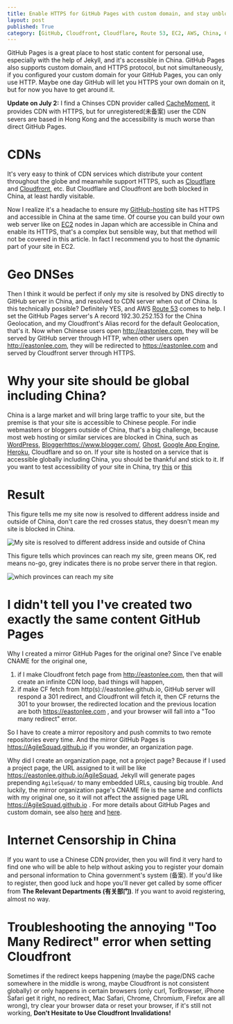 ```yaml
---
title: Enable HTTPS for GitHub Pages with custom domain, and stay unblocked in China
layout: post
published: True 
category: [GitHub, Cloudfront, Cloudflare, Route 53, EC2, AWS, China, Censorship]
---
```


GitHub Pages is a great place to host static content for personal use, especially with the help of Jekyll, and it's accessible in China. GitHub Pages also supports custom domain, and HTTPS protocol, but not simultaneously, if you configured your custom domain for your GitHub Pages, you can only use HTTP. Maybe one day GitHub will let you HTTPS your own domain on it, but for now you have to get around it.

<!--more-->

**Update on July 2:** I find a Chinses CDN provider called [CacheMoment](https://www.cachemoment.com/), it provides CDN with HTTPS, but for unregistered(未备案) user the CDN severs are based in Hong Kong and the accessibility is much worse than direct GitHub Pages.

# CDNs

It's very easy to think of CDN services which distribute your content throughout the globe and meanwhile support HTTPS, such as [Cloudflare](http://cloudflare.com/) and [Cloudfront](https://aws.amazon.com/cloudfront/), etc. But Cloudflare and Cloudfront are both blocked in China, at least hardly visitable.

Now I realize it's a headache to ensure my [GitHub-hosting](https://pages.github.com/) site has HTTPS and accessible in China at the same time. Of course you can build your own web server like on [EC2](https://aws.amazon.com/ec2/) nodes in Japan which are accessible in China and enable its HTTPS, that's a complex but sensible way, but that method will not be covered in this article. In fact I recommend you to host the dynamic part of your site in EC2.

# Geo DNSes

Then I think it would be perfect if only my site is resolved by DNS directly to GitHub server in China, and resolved to CDN server when out of China. Is this technically possible? Definitely YES, and AWS [Route 53](https://aws.amazon.com/route53/) comes to help. I set the GitHub Pages server's A record 192.30.252.153 for the China Geolocation, and my Cloudfront's Alias record for the default Geolocation, that's it. Now when Chinese users open http://eastonlee.com, they will be served by GitHub server through HTTP, when other users open http://eastonlee.com, they will be redirected to https://eastonlee.com and served by Cloudfront server through HTTPS.

# Why your site should be global including China?

China is a large market and will bring large traffic to your site, but the premise is that your site is accessible to Chinese people. For indie webmasters or bloggers outside of China, that's a big challenge, because most web hosting or similar services are blocked in China, such as [WordPress](https://wordpress.com/), [Blogger]()https://www.blogger.com/, [Ghost](https://ghost.org/), [Google App Engine](https://cloud.google.com/appengine/), [Heroku](https://www.heroku.com/), Cloudflare and so on. If your site is hosted on a service that is accessible globally including China, you should be thankful and stick to it. If you want to test accessibility of your site in China, try [this](https://www.comparitech.com/privacy-security-tools/blockedinchina/) or [this](ce.cloud.360.cn)

# Result

This figure tells me my site now is resolved to different address inside and outside of China, don't care the red crosses status, they doesn't mean my site is blocked in China.

![My site is resolved to different address inside and outside of China](https://eastonlee.b0.upaiyun.com/blog/2017-06-30-enable-https-for-github-pages-with-custom-domain-and-stay-unblocked-in-china/Screen%20Shot%202017-06-30%20at%2010.32.11%20AM.png)

This figure tells which provinces can reach my site, green means OK, red means no-go, grey indicates there is no probe server there in that region.

![which provinces can reach my site](https://eastonlee.b0.upaiyun.com/blog/2017-06-30-enable-https-for-github-pages-with-custom-domain-and-stay-unblocked-in-china/Screen%20Shot%202017-06-30%20at%2011.55.40%20AM.png)

# I didn't tell you I've created two exactly the same content GitHub Pages

Why I created a mirror GitHub Pages for the original one? Since I've enable CNAME for the original one, 
1. if I make Cloudfront fetch page from http://eastonlee.com, then that will create an infinite CDN loop, bad things will happen, 
2. if make CF fetch from http(s)://eastonlee.github.io, GitHub server will respond a 301 redirect, and Cloudfront will fetch it, then CF returns the 301 to your browser, the redirected location and the previous location are both https://eastonlee.com , and your browser will fall into a "Too many redirect" error.

So I have to create a mirror repository and push commits to two remote repositories every time. And the mirror GitHub Pages is https://AgileSquad.github.io if you wonder, an organization page.

Why did I create an organization page, not a project page? Because if I used a project page, the URL assigned to it will be like https://eastonlee.github.io/AgileSquad, Jekyll will generate pages prepending `AgileSquad/` to many embedded URLs, causing big trouble. And luckily, the mirror organization page's CNAME file is the same and conflicts with my original one, so it will not affect the assigned page URL https://AgileSquad.github.io . For more details about GitHub Pages and custom domain, see also [here](https://help.github.com/articles/custom-domain-redirects-for-github-pages-sites/) and [here](https://help.github.com/articles/setting-up-an-apex-domain/).

# Internet Censorship in China

If you want to use a Chinese CDN provider, then you will find it very hard to find one who will be able to help without asking you to register your domain and personal information to China government's system (备案). If you'd like to register, then good luck and hope you'll never get called by some officer from **The Relevant Departments (有关部门)**. If you want to avoid registering, almost no way.

# Troubleshooting the annoying "Too Many Redirect" error when setting Cloudfront

Sometimes if the redirect keeps happening (maybe the page/DNS cache somewhere in the middle is wrong, maybe Cloudfront is not consistent globally) or only happens in certain browsers (only curl, TorBrowser, iPhone Safari get it right, no redirect, Mac Safari, Chrome, Chromium, Firefox are all wrong), try clear your browser data or reset your browser, if it's still not working, **Don't Hesitate to Use Cloudfront Invalidations!**